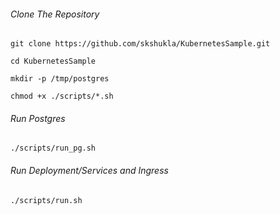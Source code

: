 ###### Clone The Repository

    git clone https://github.com/skshukla/KubernetesSample.git

    cd KubernetesSample

    mkdir -p /tmp/postgres

    chmod +x ./scripts/*.sh



###### Run Postgres

    ./scripts/run_pg.sh


###### Run Deployment/Services and Ingress

    ./scripts/run.sh
